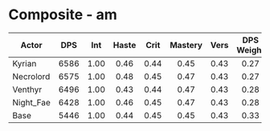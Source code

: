 # Composite - am
| Actor | DPS | Int | Haste | Crit | Mastery | Vers | DPS Weight |
|---|:---:|:---:|:---:|:---:|:---:|:---:|:---:|
|Kyrian|6586|1.00|0.46|0.44|0.45|0.43|0.27|
|Necrolord|6575|1.00|0.48|0.45|0.47|0.43|0.27|
|Venthyr|6496|1.00|0.43|0.44|0.47|0.43|0.28|
|Night_Fae|6428|1.00|0.46|0.45|0.47|0.43|0.28|
|Base|5446|1.00|0.44|0.45|0.45|0.43|0.33|

